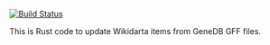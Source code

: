 [![Build Status](https://travis-ci.org/sanger-pathogens/genedbot_rs.svg?branch=master)](https://travis-ci.org/sanger-pathogens/genedbot_rs)

This is Rust code to update Wikidarta items from GeneDB GFF files.
